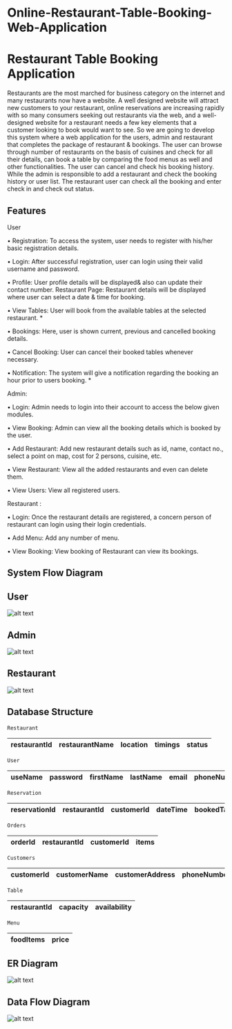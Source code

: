 # Online-Restaurant-Table-Booking-Web-Application

# Restaurant Table Booking Application

Restaurants are the most marched for business category on the internet and many restaurants now have a website. A well designed website will attract new customers to your restaurant, online reservations are increasing rapidly with so many consumers seeking out restaurants via the web, and a well-designed website for a restaurant needs a few key elements that a customer looking to book would want to see. So we are going to develop this system where a web application for the users, admin and restaurant that completes the package of restaurant & bookings. The user can browse through number of restaurants on the basis of cuisines and check for all their details, can book a table by comparing the food menus as well and other functionalities. The user can cancel and check his booking history. While the admin is responsible to add a restaurant and check the booking history or user list. The restaurant user can check all the booking and enter check in and check out status.


## Features

User

•	Registration: To access the system, user needs to register with his/her basic registration details.

•	Login: After successful registration, user can login using their valid username and password.

•	Profile: User profile details will be displayed& also can update their contact number.
Restaurant Page: Restaurant details will be displayed where user can select a date & time for booking.

•	View Tables: User will book from the available tables at the selected restaurant. *

•	Bookings: Here, user is shown current, previous and cancelled booking details.

•	Cancel Booking: User can cancel their booked tables whenever necessary.

•	Notification: The system will give a notification regarding the booking an hour prior to users booking. *



Admin:

•	Login: Admin needs to login into their account to access the below given modules.

•	View Booking: Admin can view all the booking details which is booked by the user.

•	Add Restaurant: Add new restaurant details such as id, name, contact no., select a point on map, cost for 2 persons, cuisine, etc.

•	View Restaurant: View all the added restaurants and even can delete them.

•	View Users: View all registered users.


Restaurant :

•	Login: Once the restaurant details are registered, a concern person of restaurant can login using their login credentials.

•	Add Menu: Add any number of menu.

•	View Booking: View booking of Restaurant can view its bookings.



## System Flow Diagram


## User

![alt text](https://github.com/apurba1603/Online-Restaurant-Table-Booking-Web-Application/blob/master/Images/User.png?raw=true)

## Admin

![alt text](https://github.com/apurba1603/Online-Restaurant-Table-Booking-Web-Application/blob/master/Images/Admin.png?raw=true)

## Restaurant

![alt text](https://github.com/apurba1603/Online-Restaurant-Table-Booking-Web-Application/blob/master/Images/Restaurant.png?raw=true)
## Database Structure



```
Restaurant
```

| restaurantId | restaurantName     | location | timings | status |
| :-------- | :------- | :---------- |:-------- | :------- |

```
User
```

| useName | password     | firstName | lastName | email | phoneNumber| status |
| :-------- | :------- | :---------- |:-------- | :------- |:-------- | :------- |

```
Reservation
```

| reservationId | restaurantId     | customerId | dateTime | bookedTable | orderId| status |
| :-------- | :------- | :---------- |:-------- | :------- |:-------- | :------- |


```
Orders
```

| orderId | restaurantId     | customerId | items |
| :-------- | :------- | :---------- |:-------- |


```
Customers
```

| customerId | customerName     | customerAddress | phoneNumber | email |
| :-------- | :------- | :---------- |:-------- | :------- |


```
Table
```

| restaurantId     | capacity | availability |
| :-------- | :------- | :---------- |


```
Menu
```

| foodItems     | price |
| :-------- | :------- |

## ER Diagram


![alt text](https://github.com/apurba1603/Online-Restaurant-Table-Booking-Web-Application/blob/master/Images/ERD.jpg?raw=true)

## Data Flow Diagram

![alt text](https://github.com/apurba1603/Online-Restaurant-Table-Booking-Web-Application/blob/master/Images/DFD.jpg?raw=true)
